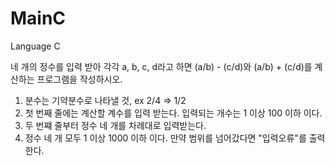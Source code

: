 # MainC
Language C

네 개의 정수를 입력 받아 각각 a, b, c, d라고 하면 (a/b) - (c/d)와 (a/b) + (c/d)를 계산하는 프로그램을 작성하시오.
1. 분수는 기약분수로 나타낼 것, ex 2/4 => 1/2
2. 첫 번째 줄에는 계산할 계수를 입력 받는다. 입력되는 개수는 1 이상 100 이하 이다.
3. 두 번쨰 줄부터 정수 네 개를 차례대로 입력받는다.
4. 정수 네 개 모두 1 이상 1000 이하 이다. 만약 범위를 넘어갔다면 "입력오류"를 출력한다.
